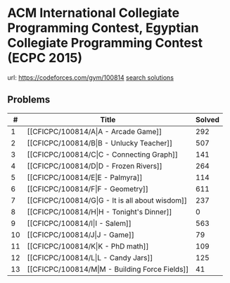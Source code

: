 # ACM International Collegiate Programming Contest, Egyptian Collegiate Programming Contest (ECPC 2015)

url: https://codeforces.com/gym/100814
[search solutions](https://www.google.com/search?q=Solution+OR+題解+ACM+International+Collegiate+Programming+Contest,+Egyptian+Collegiate+Programming+Contest+(ECPC+2015))

## Problems

| # | Title | Solved |
| --- | --- | --- |
|1|[[CFICPC/100814/A\|A - Arcade Game]]|292|
|2|[[CFICPC/100814/B\|B - Unlucky Teacher]]|507|
|3|[[CFICPC/100814/C\|C - Connecting Graph]]|141|
|4|[[CFICPC/100814/D\|D - Frozen Rivers]]|264|
|5|[[CFICPC/100814/E\|E - Palmyra]]|114|
|6|[[CFICPC/100814/F\|F - Geometry]]|611|
|7|[[CFICPC/100814/G\|G - It is all about wisdom]]|237|
|8|[[CFICPC/100814/H\|H - Tonight's Dinner]]|0|
|9|[[CFICPC/100814/I\|I - Salem]]|563|
|10|[[CFICPC/100814/J\|J - Game]]|79|
|11|[[CFICPC/100814/K\|K - PhD math]]|109|
|12|[[CFICPC/100814/L\|L - Candy Jars]]|125|
|13|[[CFICPC/100814/M\|M - Building Force Fields]]|41|
